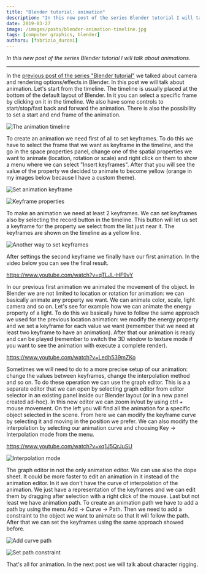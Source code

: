 ```yaml
---
title: "Blender tutorial: animation"
description: "In this new post of the series Blender tutorial I will talk about animations."
date: 2019-03-27
image: /images/posts/blender-animation-timeline.jpg
tags: [computer graphics, blender]
authors: [fabrizio_duroni]
---
```


*In this new post of the series Blender tutorial I will talk about animations.*

---

In the [previous post of the series "Blender tutorial"](/2019/03/26/blender-tutorial-12-camera-rendering/) we talked
about camera and rendering options/effects in Blender. In this post we will talk about animation. Let's start from the
timeline. The timeline is usually placed at the bottom of the default layout of Blender. In it you can select a specific
frame by clicking on it in the timeline. We also have some controls to start/stop/fast back and forward the animation.
There is also the possibility to set a start and end frame of the animation.

![The animation timeline](/images/posts/blender-animation-timeline.jpg)

To create an animation we need first of all to set keyframes. To do this we have to select the frame that we want as
keyframe in the timeline, and the go in the space properties panel, change one of the spatial properties we want to
animate (location, rotation or scale) and right click on them to show a menu where we can select "Insert keyframes".
After that you will see the value of the property we decided to animate to become yellow (orange in my images below
because I have a custom theme).

![Set animation keyframe](/images/posts/blender-animation-set-keyframe-1.jpg)

![Keyframe properties](/images/posts/blender-animation-set-keyframe-2.jpg)

To make an animation we need at least 2 keyframes. We can set keyframes also by selecting the record button in the
timeline. This button will let us set a keyframe for the property we select from the list just near it. The keyframes
are shown on the timeline as a yellow line.

![Another way to set keyframes](/images/posts/blender-animation-set-keyframe-3.jpg)

After settings the second keyframe we finally have our first animation. In the video below you can see the final result.

https://www.youtube.com/watch?v=qTLJL-HF9vY

In our previous first animation we animated the movement of the object. In Blender we are not limited to location or
rotation for animation: we can basically animate any property we want. We can animate color, scale, light camera and so
on. Let's see for example how we can animate the energy property of a light. To do this we basically have to follow the
same approach we used for the previous location animation: we modify the energy property and we set a keyframe for each
value we want (remember that we need at least two keyframe to have an animation). After that our animation is ready and
can be played (remember to switch the 3D window to texture mode if you want to see the animation with execute a complete
render).

https://www.youtube.com/watch?v=Ledh539mZKo

Sometimes we will need to do to a more precise setup of our animation: change the values between keyframes, change the
interpolation method and so on. To do these operation we can use the graph editor. This is a a separate editor that we
can open by selecting graph editor from editor selector in an existing panel inside our Blender layout (or in a new
panel created ad-hoc). In this new editor we can zoom in/out by using ctrl + mouse movement. On the left you will find
all the animation for a specific object selected in the scene. From here we can modify the keyframe curve by selecting
it and moving in the position we prefer. We can also modify the interpolation by selecting our animation curve and
choosing Key -> Interpolation mode from the menu.

https://www.youtube.com/watch?v=xq1J5QrJuSU

![Interpolation mode](/images/posts/blender-animation-interpolation-mode.jpg)

The graph editor in not the only animation editor. We can use also the dope sheet. It could be more faster to edit an
animation in it instead of the animation editor. In it we don't have the curve of interpolation of the animation. We
just have a representation of the keyframes and we can edit them by dragging after selection with a right click of the
mouse. Last but not least we have animation path. To create an animation path we have to add a path by using the menu
Add -> Curve -> Path. Then we need to add a constraint to the object we want to animate so that it will follow the path.
After that we can set the keyframes using the same approach showed before.

![Add curve path](/images/posts/blender-path-add-curve.jpg)

![Set path constraint](/images/posts/blender-path-set-constraint.jpg)

That's all for animation. In the next post we will talk about character rigging.
